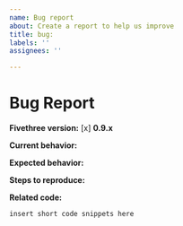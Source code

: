 ```yaml
---
name: Bug report
about: Create a report to help us improve
title: bug: 
labels: ''
assignees: ''

---
```


# Bug Report

**Fivethree version:**
[x] **0.9.x**

**Current behavior:**
<!-- Describe how the bug manifests. -->

**Expected behavior:**
<!-- Describe what the behavior would be without the bug. -->

**Steps to reproduce:**
<!--  Please explain the steps required to duplicate the issue, especially if you are able to provide a sample application. -->

**Related code:**

<!-- If you are able to illustrate the bug or feature request with an example, please provide a sample application via one of the following means:

A sample application via GitHub

StackBlitz (https://stackblitz.com)
Ionic v4 Components  StackBlitz: https://stackblitz.com/edit/ionic-v4-components

-->

```
insert short code snippets here
```
